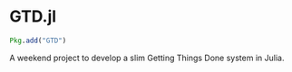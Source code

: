 # GTD.jl

```julia
Pkg.add("GTD")
```

A weekend project to develop a slim Getting Things Done system in Julia.
